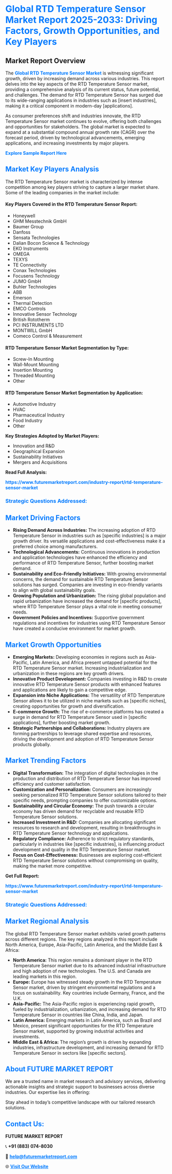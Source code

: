 <h1 style="color: #007BFF;">Global RTD Temperature Sensor Market Report 2025-2033: Driving Factors, Growth Opportunities, and Key Players</h1>

<section id="overview">
<h2>Market Report Overview</h2>
<p>The <a href="https://www.futuremarketreport.com/industry-report/rtd-temperature-sensor-market" style="color: #007BFF; text-decoration: none;"><strong>Global RTD Temperature Sensor Market</strong></a> is witnessing significant growth, driven by increasing demand across various industries. This report delves into the key aspects of the RTD Temperature Sensor market, providing a comprehensive analysis of its current status, future potential, and challenges. The demand for RTD Temperature Sensor has surged due to its wide-ranging applications in industries such as [insert industries], making it a critical component in modern-day [applications].</p>
<p>As consumer preferences shift and industries innovate, the RTD Temperature Sensor market continues to evolve, offering both challenges and opportunities for stakeholders. The global market is expected to expand at a substantial compound annual growth rate (CAGR) over the forecast period, driven by technological advancements, emerging applications, and increasing investments by major players.</p>
</section>

<section id="overview">
<p><a href="https://www.futuremarketreport.com/request-sample/reportId=115567" style="color: #007BFF; text-decoration: none;"><strong>Explore Sample Report Here</strong></a></p>
</section>

<section id="key-players">
<h2 style="color: #007BFF;">Market Key Players Analysis</h2>
<p>The RTD Temperature Sensor market is characterized by intense competition among key players striving to capture a larger market share. Some of the leading companies in the market include:</p>
<h4>Key Players Covered in the RTD Temperature Sensor Report:</h4>
<ul><li>Honeywell</li><li>GHM Messtechnik GmbH</li><li>Baumer Group</li><li>Danfoss</li><li>Sensata Technologies</li><li>Dalian Bocon Science &amp; Technology</li><li>EKO Instruments</li><li>OMEGA</li><li>TEXYS</li><li>TE Connectivity</li><li>Conax Technologies</li><li>Focusens Technology</li><li>JUMO GmbH</li><li>Buhler Technologies</li><li>ABB</li><li>Emerson</li><li>Thermal Detection</li><li>EMCO Controls</li><li>Innovative Sensor Technology</li><li>British Rototherm</li><li>PCI INSTRUMENTS LTD</li><li>MONTWILL GmbH</li><li>Comeco Control &amp; Measurement</li></ul>
<h4>RTD Temperature Sensor Market Segmentation by Type:</h4>
<ul><li>Screw-In Mounting</li><li>Wall-Mount Mounting</li><li>Insertion Mounting</li><li>Threaded Mounting</li><li>Other</li></ul>

<h4>RTD Temperature Sensor Market Segmentation by Application:</h4>
<ul><li>Automotive Industry</li><li>HVAC</li><li>Pharmaceutical Industry</li><li>Food Industry</li><li>Other</li></ul>
<p><strong>Key Strategies Adopted by Market Players:</strong></p>
<ul>
<li>Innovation and R&D</li>
<li>Geographical Expansion</li>
<li>Sustainability Initiatives</li>
<li>Mergers and Acquisitions</li>
</ul>
</section>

<section>
<p><strong>Read Full Analysis: </strong></p><a href="https://www.futuremarketreport.com/industry-report/rtd-temperature-sensor-market" style="color: #007BFF; text-decoration: none;"><strong>https://www.futuremarketreport.com/industry-report/rtd-temperature-sensor-market</strong></a>
<h3 style="color: #007BFF;">Strategic Questions Addressed:</h3>
</section>

<section id="driving-factors">
<h2 style="color: #007BFF;">Market Driving Factors</h2>
<ul>
<li><strong>Rising Demand Across Industries:</strong> The increasing adoption of RTD Temperature Sensor in industries such as [specific industries] is a major growth driver. Its versatile applications and cost-effectiveness make it a preferred choice among manufacturers.</li>
<li><strong>Technological Advancements:</strong> Continuous innovations in production and application technologies have enhanced the efficiency and performance of RTD Temperature Sensor, further boosting market demand.</li>
<li><strong>Sustainability and Eco-Friendly Initiatives:</strong> With growing environmental concerns, the demand for sustainable RTD Temperature Sensor solutions has surged. Companies are investing in eco-friendly variants to align with global sustainability goals.</li>
<li><strong>Growing Population and Urbanization:</strong> The rising global population and rapid urbanization have increased the demand for [specific products], where RTD Temperature Sensor plays a vital role in meeting consumer needs.</li>
<li><strong>Government Policies and Incentives:</strong> Supportive government regulations and incentives for industries using RTD Temperature Sensor have created a conducive environment for market growth.</li>
</ul>
</section>

<section id="growth-opportunities">
<h2 style="color: #007BFF;">Market Growth Opportunities</h2>
<ul>
<li><strong>Emerging Markets:</strong> Developing economies in regions such as Asia-Pacific, Latin America, and Africa present untapped potential for the RTD Temperature Sensor market. Increasing industrialization and urbanization in these regions are key growth drivers.</li>
<li><strong>Innovative Product Development:</strong> Companies investing in R&D to create innovative RTD Temperature Sensor products with enhanced features and applications are likely to gain a competitive edge.</li>
<li><strong>Expansion into Niche Applications:</strong> The versatility of RTD Temperature Sensor allows it to be utilized in niche markets such as [specific niches], creating opportunities for growth and diversification.</li>
<li><strong>E-commerce Growth:</strong> The rise of e-commerce platforms has created a surge in demand for RTD Temperature Sensor used in [specific applications], further boosting market growth.</li>
<li><strong>Strategic Partnerships and Collaborations:</strong> Industry players are forming partnerships to leverage shared expertise and resources, driving the development and adoption of RTD Temperature Sensor products globally.</li>
</ul>
</section>

<section id="trending-factors">
<h2 style="color: #007BFF;">Market Trending Factors</h2>
<ul>
<li><strong>Digital Transformation:</strong> The integration of digital technologies in the production and distribution of RTD Temperature Sensor has improved efficiency and customer satisfaction.</li>
<li><strong>Customization and Personalization:</strong> Consumers are increasingly seeking personalized RTD Temperature Sensor solutions tailored to their specific needs, prompting companies to offer customizable options.</li>
<li><strong>Sustainability and Circular Economy:</strong> The push towards a circular economy has driven demand for recyclable and reusable RTD Temperature Sensor solutions.</li>
<li><strong>Increased Investment in R&D:</strong> Companies are allocating significant resources to research and development, resulting in breakthroughs in RTD Temperature Sensor technology and applications.</li>
<li><strong>Regulatory Compliance:</strong> Adherence to strict regulatory standards, particularly in industries like [specific industries], is influencing product development and quality in the RTD Temperature Sensor market.</li>
<li><strong>Focus on Cost-Effectiveness:</strong> Businesses are exploring cost-efficient RTD Temperature Sensor solutions without compromising on quality, making the market more competitive.</li>
</ul>
</section>

<section>
<p><strong>Get Full Report: </strong></p><a href="https://www.futuremarketreport.com/industry-report/rtd-temperature-sensor-market" style="color: #007BFF; text-decoration: none;"><strong>https://www.futuremarketreport.com/industry-report/rtd-temperature-sensor-market</strong></a>
<h3 style="color: #007BFF;">Strategic Questions Addressed:</h3>
</section>


<section id="regional-analysis">
<h2 style="color: #007BFF;">Market Regional Analysis</h2>
<p>The global RTD Temperature Sensor market exhibits varied growth patterns across different regions. The key regions analyzed in this report include North America, Europe, Asia-Pacific, Latin America, and the Middle East & Africa:</p>
<ul>
<li><strong>North America:</strong> This region remains a dominant player in the RTD Temperature Sensor market due to its advanced industrial infrastructure and high adoption of new technologies. The U.S. and Canada are leading markets in this region.</li>
<li><strong>Europe:</strong> Europe has witnessed steady growth in the RTD Temperature Sensor market, driven by stringent environmental regulations and a focus on sustainability. Key countries include Germany, France, and the U.K.</li>
<li><strong>Asia-Pacific:</strong> The Asia-Pacific region is experiencing rapid growth, fueled by industrialization, urbanization, and increasing demand for RTD Temperature Sensor in countries like China, India, and Japan.</li>
<li><strong>Latin America:</strong> Emerging markets in Latin America, such as Brazil and Mexico, present significant opportunities for the RTD Temperature Sensor market, supported by growing industrial activities and investments.</li>
<li><strong>Middle East & Africa:</strong> The region’s growth is driven by expanding industries, infrastructure development, and increasing demand for RTD Temperature Sensor in sectors like [specific sectors].</li>
</ul>
</section>

<footer>
<h2 style="color: #007BFF;">About FUTURE MARKET REPORT</h2>
<p>We are a trusted name in market research and advisory services, delivering actionable insights and strategic support to businesses across diverse industries. Our expertise lies in offering:</p>

<p>Stay ahead in today’s competitive landscape with our tailored research solutions.</p>

<h2 style="color: #007BFF;">Contact Us:</h2>
<p><strong>FUTURE MARKET REPORT</strong></p>
<p>📞 <strong>+91 (883) 074-8030</strong></p>
<p>📧 <strong><a href="mailto:help@futuremarketreport.com" style="color: #007BFF;">help@futuremarketreport.com</a></strong></p>
<p>🌐 <strong><a href="https://www.futuremarketreport.com/" style="color: #007BFF;">Visit Our Website</a></strong></p>
</footer>